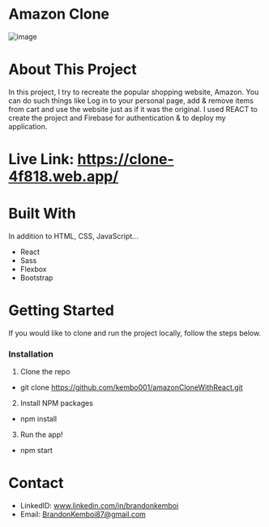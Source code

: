 # Amazon Clone
![image](https://user-images.githubusercontent.com/47574348/164879126-bdf2079a-560a-4397-a81b-99707cfe84f0.png)

# About This Project
In this project, I try to recreate the popular shopping website, Amazon. You can do such things like Log in to your personal page, add & remove items from cart and use the website just as if it was the original. I used REACT to create the project and Firebase for authentication & to deploy my application. 
# Live Link: https://clone-4f818.web.app/

# Built With
In addition to HTML, CSS, JavaScript...
- React
- Sass
- Flexbox
- Bootstrap

# Getting Started
If you would like to clone and run the project locally, follow the steps below. 

### Installation

1. Clone the repo 
- git clone https://github.com/kembo001/amazonCloneWithReact.git

2. Install NPM packages
- npm install

3. Run the app!
- npm start


# Contact
- LinkedID: www.linkedin.com/in/brandonkemboi
- Email: BrandonKemboi87@gmail.com

